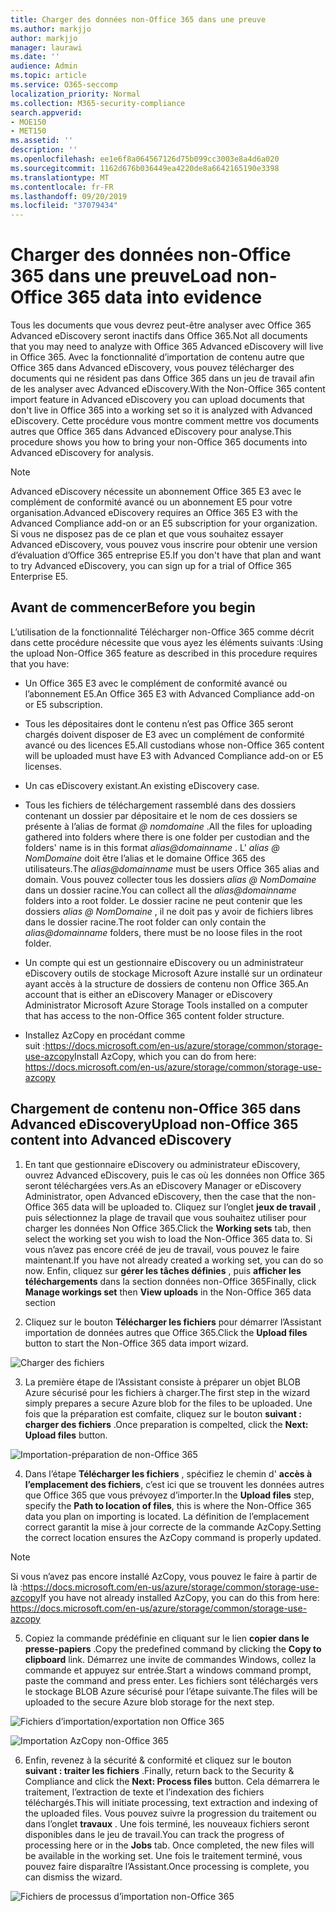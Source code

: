 ```yaml
---
title: Charger des données non-Office 365 dans une preuve
ms.author: markjjo
author: markjjo
manager: laurawi
ms.date: ''
audience: Admin
ms.topic: article
ms.service: O365-seccomp
localization_priority: Normal
ms.collection: M365-security-compliance
search.appverid:
- MOE150
- MET150
ms.assetid: ''
description: ''
ms.openlocfilehash: ee1e6f8a064567126d75b099cc3003e8a4d6a020
ms.sourcegitcommit: 1162d676b036449ea4220de8a6642165190e3398
ms.translationtype: MT
ms.contentlocale: fr-FR
ms.lasthandoff: 09/20/2019
ms.locfileid: "37079434"
---
```

# <a name="load-non-office-365-data-into-evidence"></a><span data-ttu-id="ac544-102">Charger des données non-Office 365 dans une preuve</span><span class="sxs-lookup"><span data-stu-id="ac544-102">Load non-Office 365 data into evidence</span></span>

<span data-ttu-id="ac544-103">Tous les documents que vous devrez peut-être analyser avec Office 365 Advanced eDiscovery seront inactifs dans Office 365.</span><span class="sxs-lookup"><span data-stu-id="ac544-103">Not all documents that you may need to analyze with Office 365 Advanced eDiscovery will live in Office 365.</span></span> <span data-ttu-id="ac544-104">Avec la fonctionnalité d’importation de contenu autre que Office 365 dans Advanced eDiscovery, vous pouvez télécharger des documents qui ne résident pas dans Office 365 dans un jeu de travail afin de les analyser avec Advanced eDiscovery.</span><span class="sxs-lookup"><span data-stu-id="ac544-104">With the Non-Office 365 content import feature in Advanced eDiscovery you can upload documents that don't live in Office 365 into a working set so it is analyzed with Advanced eDiscovery.</span></span> <span data-ttu-id="ac544-105">Cette procédure vous montre comment mettre vos documents autres que Office 365 dans Advanced eDiscovery pour analyse.</span><span class="sxs-lookup"><span data-stu-id="ac544-105">This procedure shows you how to bring your non-Office 365 documents into Advanced eDiscovery for analysis.</span></span>

>[!Note]
><span data-ttu-id="ac544-106">Advanced eDiscovery nécessite un abonnement Office 365 E3 avec le complément de conformité avancé ou un abonnement E5 pour votre organisation.</span><span class="sxs-lookup"><span data-stu-id="ac544-106">Advanced eDiscovery requires an Office 365 E3 with the Advanced Compliance add-on or an E5 subscription for your organization.</span></span> <span data-ttu-id="ac544-107">Si vous ne disposez pas de ce plan et que vous souhaitez essayer Advanced eDiscovery, vous pouvez vous inscrire pour obtenir une version d’évaluation d’Office 365 entreprise E5.</span><span class="sxs-lookup"><span data-stu-id="ac544-107">If you don't have that plan and want to try Advanced eDiscovery, you can sign up for a trial of Office 365 Enterprise E5.</span></span>

## <a name="before-you-begin"></a><span data-ttu-id="ac544-108">Avant de commencer</span><span class="sxs-lookup"><span data-stu-id="ac544-108">Before you begin</span></span>
<span data-ttu-id="ac544-109">L’utilisation de la fonctionnalité Télécharger non-Office 365 comme décrit dans cette procédure nécessite que vous ayez les éléments suivants :</span><span class="sxs-lookup"><span data-stu-id="ac544-109">Using the upload Non-Office 365 feature as described in this procedure requires that you have:</span></span>

- <span data-ttu-id="ac544-110">Un Office 365 E3 avec le complément de conformité avancé ou l’abonnement E5.</span><span class="sxs-lookup"><span data-stu-id="ac544-110">An Office 365 E3 with Advanced Compliance add-on or E5 subscription.</span></span>

- <span data-ttu-id="ac544-111">Tous les dépositaires dont le contenu n’est pas Office 365 seront chargés doivent disposer de E3 avec un complément de conformité avancé ou des licences E5.</span><span class="sxs-lookup"><span data-stu-id="ac544-111">All custodians whose non-Office 365 content will be uploaded must have E3 with Advanced Compliance add-on or E5 licenses.</span></span>

- <span data-ttu-id="ac544-112">Un cas eDiscovery existant.</span><span class="sxs-lookup"><span data-stu-id="ac544-112">An existing eDiscovery case.</span></span>

- <span data-ttu-id="ac544-113">Tous les fichiers de téléchargement rassemblé dans des dossiers contenant un dossier par dépositaire et le nom de ces dossiers se présente à l’alias de format *@ nomdomaine* .</span><span class="sxs-lookup"><span data-stu-id="ac544-113">All the files for uploading gathered into folders where there is one folder per custodian and the folders' name is in this format *alias@domainname* .</span></span> <span data-ttu-id="ac544-114">L' *alias @ NomDomaine* doit être l’alias et le domaine Office 365 des utilisateurs.</span><span class="sxs-lookup"><span data-stu-id="ac544-114">The *alias@domainname* must be users Office 365 alias and domain.</span></span> <span data-ttu-id="ac544-115">Vous pouvez collecter tous les dossiers *alias @ NomDomaine* dans un dossier racine.</span><span class="sxs-lookup"><span data-stu-id="ac544-115">You can collect all the *alias@domainname* folders into a root folder.</span></span> <span data-ttu-id="ac544-116">Le dossier racine ne peut contenir que les dossiers *alias @ NomDomaine* , il ne doit pas y avoir de fichiers libres dans le dossier racine.</span><span class="sxs-lookup"><span data-stu-id="ac544-116">The root folder can only contain the *alias@domainname* folders, there must be no loose files in the root folder.</span></span>

- <span data-ttu-id="ac544-117">Un compte qui est un gestionnaire eDiscovery ou un administrateur eDiscovery outils de stockage Microsoft Azure installé sur un ordinateur ayant accès à la structure de dossiers de contenu non Office 365.</span><span class="sxs-lookup"><span data-stu-id="ac544-117">An account that is either an eDiscovery Manager or eDiscovery Administrator Microsoft Azure Storage Tools installed on a computer that has access to the non-Office 365 content folder structure.</span></span>

- <span data-ttu-id="ac544-118">Installez AzCopy en procédant comme suit :https://docs.microsoft.com/en-us/azure/storage/common/storage-use-azcopy</span><span class="sxs-lookup"><span data-stu-id="ac544-118">Install AzCopy, which you can do from here: https://docs.microsoft.com/en-us/azure/storage/common/storage-use-azcopy</span></span>

## <a name="upload-non-office-365-content-into-advanced-ediscovery"></a><span data-ttu-id="ac544-119">Chargement de contenu non-Office 365 dans Advanced eDiscovery</span><span class="sxs-lookup"><span data-stu-id="ac544-119">Upload non-Office 365 content into Advanced eDiscovery</span></span>

1. <span data-ttu-id="ac544-120">En tant que gestionnaire eDiscovery ou administrateur eDiscovery, ouvrez Advanced eDiscovery, puis le cas où les données non Office 365 seront téléchargées vers.</span><span class="sxs-lookup"><span data-stu-id="ac544-120">As an eDiscovery Manager or eDiscovery Administrator, open Advanced eDiscovery, then the case that the non-Office 365 data will be uploaded to.</span></span>  <span data-ttu-id="ac544-121">Cliquez sur l’onglet **jeux de travail** , puis sélectionnez la plage de travail que vous souhaitez utiliser pour charger les données Non Office 365.</span><span class="sxs-lookup"><span data-stu-id="ac544-121">Click the **Working sets** tab, then select the working set you wish to load the Non-Office 365 data to.</span></span>  <span data-ttu-id="ac544-122">Si vous n’avez pas encore créé de jeu de travail, vous pouvez le faire maintenant.</span><span class="sxs-lookup"><span data-stu-id="ac544-122">If you have not already created a working set, you can do so now.</span></span>  <span data-ttu-id="ac544-123">Enfin, cliquez sur **gérer les tâches définies** , puis **afficher les téléchargements** dans la section données non-Office 365</span><span class="sxs-lookup"><span data-stu-id="ac544-123">Finally, click **Manage workings set** then **View uploads** in the Non-Office 365 data section</span></span>

2. <span data-ttu-id="ac544-124">Cliquez sur le bouton **Télécharger les fichiers** pour démarrer l’Assistant importation de données autres que Office 365.</span><span class="sxs-lookup"><span data-stu-id="ac544-124">Click the **Upload files** button to start the Non-Office 365 data import wizard.</span></span>

![Charger des fichiers](media/574f4059-4146-4058-9df3-ec97cf28d7c7.png)

3. <span data-ttu-id="ac544-126">La première étape de l’Assistant consiste à préparer un objet BLOB Azure sécurisé pour les fichiers à charger.</span><span class="sxs-lookup"><span data-stu-id="ac544-126">The first step in the wizard simply prepares a secure Azure blob for the files to be uploaded.</span></span>  <span data-ttu-id="ac544-127">Une fois que la préparation est comfaite, cliquez sur le bouton **suivant : charger des fichiers** .</span><span class="sxs-lookup"><span data-stu-id="ac544-127">Once preparation is compelted, click the **Next: Upload files** button.</span></span>

![Importation-préparation de non-Office 365](media/0670a347-a578-454a-9b3d-e70ef47aec57.png)
 
4. <span data-ttu-id="ac544-129">Dans l’étape **Télécharger les fichiers** , spécifiez le chemin d' **accès à l’emplacement des fichiers**, c’est ici que se trouvent les données autres que Office 365 que vous prévoyez d’importer.</span><span class="sxs-lookup"><span data-stu-id="ac544-129">In the **Upload files** step, specify the **Path to location of files**, this is where the Non-Office 365 data you plan on importing is located.</span></span>  <span data-ttu-id="ac544-130">La définition de l’emplacement correct garantit la mise à jour correcte de la commande AzCopy.</span><span class="sxs-lookup"><span data-stu-id="ac544-130">Setting the correct location ensures the AzCopy command is properly updated.</span></span>

> [!NOTE]
> <span data-ttu-id="ac544-131">Si vous n’avez pas encore installé AzCopy, vous pouvez le faire à partir de là :https://docs.microsoft.com/en-us/azure/storage/common/storage-use-azcopy</span><span class="sxs-lookup"><span data-stu-id="ac544-131">If you have not already installed AzCopy, you can do this from here: https://docs.microsoft.com/en-us/azure/storage/common/storage-use-azcopy</span></span>

5. <span data-ttu-id="ac544-132">Copiez la commande prédéfinie en cliquant sur le lien **copier dans le presse-papiers** .</span><span class="sxs-lookup"><span data-stu-id="ac544-132">Copy the predefined command by clicking the **Copy to clipboard** link.</span></span> <span data-ttu-id="ac544-133">Démarrez une invite de commandes Windows, collez la commande et appuyez sur entrée.</span><span class="sxs-lookup"><span data-stu-id="ac544-133">Start a windows command prompt, paste the command and press enter.</span></span>  <span data-ttu-id="ac544-134">Les fichiers sont téléchargés vers le stockage BLOB Azure sécurisé pour l’étape suivante.</span><span class="sxs-lookup"><span data-stu-id="ac544-134">The files will be uploaded to the secure Azure blob storage for the next step.</span></span>

![Fichiers d’importation/exportation non Office 365](media/3ea53b5d-7f9b-4dfc-ba63-90a38c14d41a.png)

![Importation AzCopy non-Office 365](media/504e2dbe-f36f-4f36-9b08-04aea85d8250.png)

6. <span data-ttu-id="ac544-137">Enfin, revenez à la sécurité & conformité et cliquez sur le bouton **suivant : traiter les fichiers** .</span><span class="sxs-lookup"><span data-stu-id="ac544-137">Finally, return back to the Security & Compliance and click the **Next: Process files** button.</span></span>  <span data-ttu-id="ac544-138">Cela démarrera le traitement, l’extraction de texte et l’indexation des fichiers téléchargés.</span><span class="sxs-lookup"><span data-stu-id="ac544-138">This will initiate processing, text extraction and indexing of the uploaded files.</span></span>  <span data-ttu-id="ac544-139">Vous pouvez suivre la progression du traitement ou dans l’onglet **travaux** .  Une fois terminé, les nouveaux fichiers seront disponibles dans le jeu de travail.</span><span class="sxs-lookup"><span data-stu-id="ac544-139">You can track the progress of processing here or in the **Jobs** tab.  Once completed, the new files will be available in the working set.</span></span>  <span data-ttu-id="ac544-140">Une fois le traitement terminé, vous pouvez faire disparaître l’Assistant.</span><span class="sxs-lookup"><span data-stu-id="ac544-140">Once processing is complete, you can dismiss the wizard.</span></span>

![Fichiers de processus d’importation non-Office 365](media/218b1545-416a-4a9f-9b25-3b70e8508f67.png)

